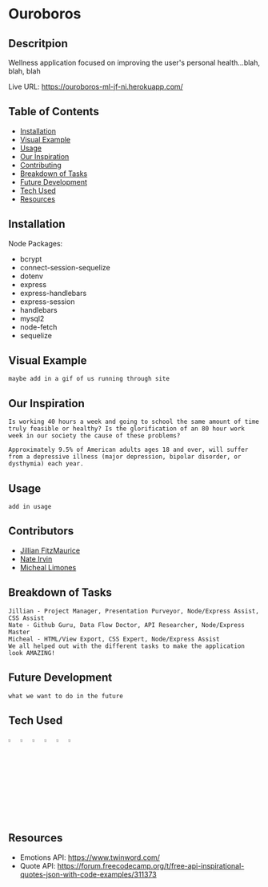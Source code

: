 # Ouroboros

## Descritpion

Wellness application focused on improving the user's personal health...blah, blah, blah

Live URL: https://ouroboros-ml-jf-ni.herokuapp.com/

## Table of Contents

- [Installation](#installation)
- [Visual Example](#visual-example)
- [Usage](#usage)
- [Our Inspiration](#inspiration)
- [Contributing](#contributing)
- [Breakdown of Tasks](#breakdown)
- [Future Development](#future-development)
- [Tech Used](#tech-used)
- [Resources](#resources)

## Installation

Node Packages:

- bcrypt
- connect-session-sequelize
- dotenv
- express
- express-handlebars
- express-session
- handlebars
- mysql2
- node-fetch
- sequelize

## Visual Example

```
maybe add in a gif of us running through site
```

## Our Inspiration

```
Is working 40 hours a week and going to school the same amount of time truly feasible or healthy? Is the glorification of an 80 hour work week in our society the cause of these problems?

Approximately 9.5% of American adults ages 18 and over, will suffer from a depressive illness (major depression, bipolar disorder, or dysthymia) each year.
```

## Usage

```
add in usage

```

## Contributors

- [Jillian FitzMaurice](https://github.com/ShyFidelity)
- [Nate Irvin](https://github.com/irv0735)
- [Micheal Limones](https://github.com/ZestyLimones)

## Breakdown of Tasks

```
Jillian - Project Manager, Presentation Purveyor, Node/Express Assist, CSS Assist
Nate - Github Guru, Data Flow Doctor, API Researcher, Node/Express Master
Micheal - HTML/View Export, CSS Expert, Node/Express Assist
We all helped out with the different tasks to make the application look AMAZING!
```

## Future Development

```
what we want to do in the future
```

## Tech Used

<img src="https://cdn.jsdelivr.net/gh/devicons/devicon/icons/javascript/javascript-original.svg" alt="JavaScript" width="4%" />
<img src="https://cdn.jsdelivr.net/gh/devicons/devicon/icons/css3/css3-original.svg" alt="CSS" width="4%" />
<img src="https://cdn.jsdelivr.net/gh/devicons/devicon/icons/handlebars/handlebars-original-wordmark.svg" alt="handlebars" width="4%"/>
<img src="https://cdn.jsdelivr.net/gh/devicons/devicon/icons/nodejs/nodejs-original.svg" alt="NodeJs" width="4%" />
<img src="https://cdn.jsdelivr.net/gh/devicons/devicon/icons/express/express-original-wordmark.svg" alt="express" width="4%" />
<img src="https://cdn.jsdelivr.net/gh/devicons/devicon/icons/mysql/mysql-original-wordmark.svg" alt="mysql" width="4%" />

## Resources

- Emotions API: https://www.twinword.com/
- Quote API: https://forum.freecodecamp.org/t/free-api-inspirational-quotes-json-with-code-examples/311373
